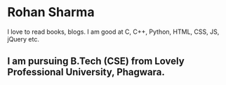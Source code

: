 # Rohan Sharma
I love to read books, blogs. I am good at C, C++, Python, HTML, CSS, JS, jQuery etc.

## I am pursuing B.Tech (CSE) from Lovely Professional University, Phagwara.
